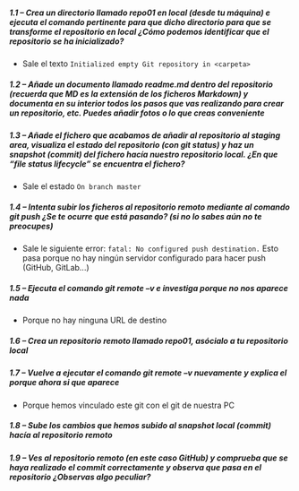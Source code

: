 ##### 1.1 – Crea un directorio llamado repo01 en local (desde tu máquina) e ejecuta el comando pertinente para que dicho directorio para que se transforme el repositorio en local ¿Cómo podemos identificar que el repositorio se ha inicializado?
- Sale el texto ``Initialized empty Git repository in <carpeta>``
##### 1.2 – Añade un documento llamado readme.md dentro del repositorio (recuerda que MD es la extensión de los ficheros Markdown) y documenta en su interior todos los pasos que vas realizando para crear un repositorio, etc. Puedes añadir fotos o lo que creas conveniente
##### 1.3 – Añade el fichero que acabamos de añadir al repositorio al staging area, visualiza el estado del repositorio (con git status) y haz un snapshot (commit) del fichero hacía nuestro repositorio local. ¿En que “file status lifecycle” se encuentra el fichero?
- Sale el estado ``On branch master``
##### 1.4 – Intenta subir los ficheros al repositorio remoto mediante al comando git push ¿Se te ocurre que está pasando? (si no lo sabes aún no te preocupes)
- Sale le siguiente error: ``fatal: No configured push destination.`` Esto pasa porque no hay ningún servidor configurado para hacer push (GitHub, GitLab...)
##### 1.5 – Ejecuta el comando git remote –v e investiga porque no nos aparece nada
- Porque no hay ninguna URL de destino
##### 1.6 – Crea un repositorio remoto llamado repo01, asócialo a tu repositorio local
##### 1.7 – Vuelve a ejecutar el comando git remote –v nuevamente y explica el porque ahora si que aparece
- Porque hemos vinculado este git con el git de nuestra PC
##### 1.8 – Sube los cambios que hemos subido al snapshot local (commit) hacía al repositorio remoto
##### 1.9 – Ves al repositorio remoto (en este caso GitHub) y comprueba que se haya realizado el commit correctamente y observa que pasa en el repositorio ¿Observas algo peculiar?
